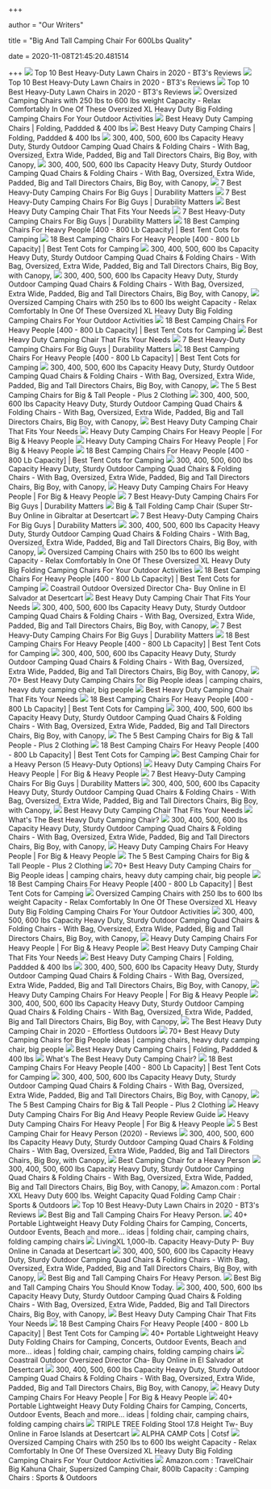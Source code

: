 +++
        
author = "Our Writers"
        
title = "Big And Tall Camping Chair For 600Lbs Quality"
        
date = 2020-11-08T21:45:20.481514
        
+++
[ ![](https://bestop3.com/wp-content/uploads/2020/08/Coleman-Big-N-Tall-Quad-Camping-Chair-254x300.jpg)](https://bestop3.com/wp-content/uploads/2020/08/Coleman-Big-N-Tall-Quad-Camping-Chair-254x300.jpg) Top 10 Best Heavy-Duty Lawn Chairs in 2020 - BT3's Reviews
[ ![](https://m.media-amazon.com/images/I/51T-yn-Pf-L.jpg)](https://m.media-amazon.com/images/I/51T-yn-Pf-L.jpg) Top 10 Best Heavy-Duty Lawn Chairs in 2020 - BT3's Reviews
[ ![](https://bestop3.com/wp-content/uploads/2020/08/Coastrail-Outdoor-Oversized-Director-Chair-600lbs-28-Wide-XXL-Full-Back-Padded-Camp-Chair-with-Table-Storage-Heavy-Duty-for-Camping-Patio-Lawn-296x300.jpg)](https://bestop3.com/wp-content/uploads/2020/08/Coastrail-Outdoor-Oversized-Director-Chair-600lbs-28-Wide-XXL-Full-Back-Padded-Camp-Chair-with-Table-Storage-Heavy-Duty-for-Camping-Patio-Lawn-296x300.jpg) Top 10 Best Heavy-Duty Lawn Chairs in 2020 - BT3's Reviews
[ ![](http://www.bestinflatableairbed.com/Images/Coleman-Camping-Oversized-Quad-Chair-with-Cooler-t.jpg)](http://www.bestinflatableairbed.com/Images/Coleman-Camping-Oversized-Quad-Chair-with-Cooler-t.jpg) Oversized Camping Chairs with 250 lbs to 600 lbs weight Capacity - Relax  Comfortably In One Of These Oversized XL Heavy Duty Big Folding Camping  Chairs For Your Outdoor Activities
[ ![](https://takemoretrips.com/wp-content/uploads/2020/02/heavy-duty-camping-chair.jpg)](https://takemoretrips.com/wp-content/uploads/2020/02/heavy-duty-camping-chair.jpg) Best Heavy Duty Camping Chairs | Folding, Paddded & 400 lbs
[ ![](https://takemoretrips.com/wp-content/uploads/elementor/thumbs/heavy-duty-camping-chair-oljodlozjxpkcxvqw8oj4zpee4z39xyz2h52oxanwo.jpg)](https://takemoretrips.com/wp-content/uploads/elementor/thumbs/heavy-duty-camping-chair-oljodlozjxpkcxvqw8oj4zpee4z39xyz2h52oxanwo.jpg) Best Heavy Duty Camping Chairs | Folding, Paddded & 400 lbs
[ ![](http://www.portablegeneratorsolutions.com/camping-comforts/Images/ALPS-Mountaineering-Portable-Heavy-Duty-Folding-Outdoor-Chair-800-lb-capacity.jpg)](http://www.portablegeneratorsolutions.com/camping-comforts/Images/ALPS-Mountaineering-Portable-Heavy-Duty-Folding-Outdoor-Chair-800-lb-capacity.jpg) 300, 400, 500, 600 lbs Capacity Heavy Duty, Sturdy Outdoor Camping Quad  Chairs & Folding Chairs - With Bag, Oversized, Extra Wide, Padded, Big and  Tall Directors Chairs, Big Boy, with Canopy,
[ ![](http://www.portablegeneratorsolutions.com/camping-comforts/Images/Oversize-Heavy-Duty-Folding-Camping-Chair-with-Canopy-t.jpg)](http://www.portablegeneratorsolutions.com/camping-comforts/Images/Oversize-Heavy-Duty-Folding-Camping-Chair-with-Canopy-t.jpg) 300, 400, 500, 600 lbs Capacity Heavy Duty, Sturdy Outdoor Camping Quad  Chairs & Folding Chairs - With Bag, Oversized, Extra Wide, Padded, Big and  Tall Directors Chairs, Big Boy, with Canopy,
[ ![](https://durabilitymatters.com/wp-content/uploads/2020/06/mossy-oak-camping-chair-product-image.jpg)](https://durabilitymatters.com/wp-content/uploads/2020/06/mossy-oak-camping-chair-product-image.jpg) 7 Best Heavy-Duty Camping Chairs For Big Guys | Durability Matters
[ ![](https://durabilitymatters.com/wp-content/uploads/2020/06/ALPS-Mountaineering-King-Kong-Chair-product-image.jpg)](https://durabilitymatters.com/wp-content/uploads/2020/06/ALPS-Mountaineering-King-Kong-Chair-product-image.jpg) 7 Best Heavy-Duty Camping Chairs For Big Guys | Durability Matters
[ ![](https://deepbluemountain.com/wp-content/uploads/2019/11/Oniva-Big-Bear-XXL-Camp-Chair.jpg)](https://deepbluemountain.com/wp-content/uploads/2019/11/Oniva-Big-Bear-XXL-Camp-Chair.jpg) Best Heavy Duty Camping Chair That Fits Your Needs
[ ![](https://durabilitymatters.com/wp-content/uploads/2020/06/gear-guide-camping-chair-product-image.jpg)](https://durabilitymatters.com/wp-content/uploads/2020/06/gear-guide-camping-chair-product-image.jpg) 7 Best Heavy-Duty Camping Chairs For Big Guys | Durability Matters
[ ![](https://besttentcotsforcamping.com/wp-content/uploads/2020/10/Coastrail-Outdoor-Camping-Chair-with-Lumbar-Back-Support-front.jpg)](https://besttentcotsforcamping.com/wp-content/uploads/2020/10/Coastrail-Outdoor-Camping-Chair-with-Lumbar-Back-Support-front.jpg) 18 Best Camping Chairs For Heavy People [400 - 800 Lb Capacity] | Best Tent  Cots for Camping
[ ![](https://besttentcotsforcamping.com/wp-content/uploads/2020/08/ALPHA-CAMP-Oversized-Camping-Folding-Chair-Review-e1596287713539.jpg)](https://besttentcotsforcamping.com/wp-content/uploads/2020/08/ALPHA-CAMP-Oversized-Camping-Folding-Chair-Review-e1596287713539.jpg) 18 Best Camping Chairs For Heavy People [400 - 800 Lb Capacity] | Best Tent  Cots for Camping
[ ![](http://www.portablegeneratorsolutions.com/camping-comforts/Images/KingCamp-Lumbar-Support-Lightweight-Camping-Chair-t.jpg)](http://www.portablegeneratorsolutions.com/camping-comforts/Images/KingCamp-Lumbar-Support-Lightweight-Camping-Chair-t.jpg) 300, 400, 500, 600 lbs Capacity Heavy Duty, Sturdy Outdoor Camping Quad  Chairs & Folding Chairs - With Bag, Oversized, Extra Wide, Padded, Big and  Tall Directors Chairs, Big Boy, with Canopy,
[ ![](http://www.portablegeneratorsolutions.com/camping-comforts/Images/Oztent-King-Kokoda-Portable-Outdoor-Camp-Chair-t.jpg)](http://www.portablegeneratorsolutions.com/camping-comforts/Images/Oztent-King-Kokoda-Portable-Outdoor-Camp-Chair-t.jpg) 300, 400, 500, 600 lbs Capacity Heavy Duty, Sturdy Outdoor Camping Quad  Chairs & Folding Chairs - With Bag, Oversized, Extra Wide, Padded, Big and  Tall Directors Chairs, Big Boy, with Canopy,
[ ![](http://www.bestinflatableairbed.com/Images/Oversized-Camping-Chair-with-Canopy-Blue-Folding-Outdoor-Portable-Chair-t.jpg)](http://www.bestinflatableairbed.com/Images/Oversized-Camping-Chair-with-Canopy-Blue-Folding-Outdoor-Portable-Chair-t.jpg) Oversized Camping Chairs with 250 lbs to 600 lbs weight Capacity - Relax  Comfortably In One Of These Oversized XL Heavy Duty Big Folding Camping  Chairs For Your Outdoor Activities
[ ![](https://besttentcotsforcamping.com/wp-content/uploads/2020/05/Pacific-Pass-Camping-Chair-front-view.jpg)](https://besttentcotsforcamping.com/wp-content/uploads/2020/05/Pacific-Pass-Camping-Chair-front-view.jpg) 18 Best Camping Chairs For Heavy People [400 - 800 Lb Capacity] | Best Tent  Cots for Camping
[ ![](https://deepbluemountain.com/wp-content/uploads/2019/11/Mossy-Oak-Heavy-Duty-Folding-Camping-Chair.jpg)](https://deepbluemountain.com/wp-content/uploads/2019/11/Mossy-Oak-Heavy-Duty-Folding-Camping-Chair.jpg) Best Heavy Duty Camping Chair That Fits Your Needs
[ ![](https://durabilitymatters.com/wp-content/uploads/2020/06/kingcamp-ergonomic-camping-chair-product-image.jpg)](https://durabilitymatters.com/wp-content/uploads/2020/06/kingcamp-ergonomic-camping-chair-product-image.jpg) 7 Best Heavy-Duty Camping Chairs For Big Guys | Durability Matters
[ ![](https://besttentcotsforcamping.com/wp-content/uploads/2020/05/Guide-Gear-Oversized-King-Camp-Chair-Review-front-view-e1589137710802.jpg)](https://besttentcotsforcamping.com/wp-content/uploads/2020/05/Guide-Gear-Oversized-King-Camp-Chair-Review-front-view-e1589137710802.jpg) 18 Best Camping Chairs For Heavy People [400 - 800 Lb Capacity] | Best Tent  Cots for Camping
[ ![](http://www.portablegeneratorsolutions.com/camping-comforts/Images/Oversize-Heavy-Duty-Folding-Camping-Chair-with-Canopy-3-t.jpg)](http://www.portablegeneratorsolutions.com/camping-comforts/Images/Oversize-Heavy-Duty-Folding-Camping-Chair-with-Canopy-3-t.jpg) 300, 400, 500, 600 lbs Capacity Heavy Duty, Sturdy Outdoor Camping Quad  Chairs & Folding Chairs - With Bag, Oversized, Extra Wide, Padded, Big and  Tall Directors Chairs, Big Boy, with Canopy,
[ ![](https://plus2clothing.com/wp-content/uploads/2020/02/CC2.jpg)](https://plus2clothing.com/wp-content/uploads/2020/02/CC2.jpg) The 5 Best Camping Chairs for Big & Tall People - Plus 2 Clothing
[ ![](http://www.portablegeneratorsolutions.com/camping-comforts/Images/STRONGBACK-Elite-Heavy-Duty-Folding-Camp-Chair-t.jpg)](http://www.portablegeneratorsolutions.com/camping-comforts/Images/STRONGBACK-Elite-Heavy-Duty-Folding-Camp-Chair-t.jpg) 300, 400, 500, 600 lbs Capacity Heavy Duty, Sturdy Outdoor Camping Quad  Chairs & Folding Chairs - With Bag, Oversized, Extra Wide, Padded, Big and  Tall Directors Chairs, Big Boy, with Canopy,
[ ![](https://deepbluemountain.com/wp-content/uploads/2019/11/Guide-Gear-Oversized-Club-Camp-Chair.jpg)](https://deepbluemountain.com/wp-content/uploads/2019/11/Guide-Gear-Oversized-Club-Camp-Chair.jpg) Best Heavy Duty Camping Chair That Fits Your Needs
[ ![](https://images-na.ssl-images-amazon.com/images/I/71%2BGVPvTSxL._AC_SL1500_.jpg)](https://images-na.ssl-images-amazon.com/images/I/71%2BGVPvTSxL._AC_SL1500_.jpg) Heavy Duty Camping Chairs For Heavy People | For Big & Heavy People
[ ![](https://images-na.ssl-images-amazon.com/images/I/61-wZZLitTL._AC_SL1400_.jpg)](https://images-na.ssl-images-amazon.com/images/I/61-wZZLitTL._AC_SL1400_.jpg) Heavy Duty Camping Chairs For Heavy People | For Big & Heavy People
[ ![](https://besttentcotsforcamping.com/wp-content/uploads/2019/07/Browning-Camping-Kodiak-Chair-view.jpg)](https://besttentcotsforcamping.com/wp-content/uploads/2019/07/Browning-Camping-Kodiak-Chair-view.jpg) 18 Best Camping Chairs For Heavy People [400 - 800 Lb Capacity] | Best Tent  Cots for Camping
[ ![](http://www.portablegeneratorsolutions.com/camping-comforts/Images/Outdoor-Living-Suntime-Camping-Folding-Mesh-Chair-Removeable-Footrest.jpg)](http://www.portablegeneratorsolutions.com/camping-comforts/Images/Outdoor-Living-Suntime-Camping-Folding-Mesh-Chair-Removeable-Footrest.jpg) 300, 400, 500, 600 lbs Capacity Heavy Duty, Sturdy Outdoor Camping Quad  Chairs & Folding Chairs - With Bag, Oversized, Extra Wide, Padded, Big and  Tall Directors Chairs, Big Boy, with Canopy,
[ ![](https://images-na.ssl-images-amazon.com/images/I/71G40jureML._SL1475_.jpg)](https://images-na.ssl-images-amazon.com/images/I/71G40jureML._SL1475_.jpg) Heavy Duty Camping Chairs For Heavy People | For Big & Heavy People
[ ![](https://durabilitymatters.com/wp-content/uploads/2020/06/kijaro-camping-chair-product-image.jpg)](https://durabilitymatters.com/wp-content/uploads/2020/06/kijaro-camping-chair-product-image.jpg) 7 Best Heavy-Duty Camping Chairs For Big Guys | Durability Matters
[ ![](https://m.media-amazon.com/images/I/416fNGLr7OL._SL500_.jpg)](https://m.media-amazon.com/images/I/416fNGLr7OL._SL500_.jpg) Big & Tall Folding Camp Chair (Super Str- Buy Online in Gibraltar at  Desertcart
[ ![](https://durabilitymatters.com/wp-content/uploads/2019/12/two-heavy-duty-camping-chairs-1024x683.jpg)](https://durabilitymatters.com/wp-content/uploads/2019/12/two-heavy-duty-camping-chairs-1024x683.jpg) 7 Best Heavy-Duty Camping Chairs For Big Guys | Durability Matters
[ ![](http://www.portablegeneratorsolutions.com/camping-comforts/Images/500-lb-capacity-heavy-duty-portable-chair-t.jpg)](http://www.portablegeneratorsolutions.com/camping-comforts/Images/500-lb-capacity-heavy-duty-portable-chair-t.jpg) 300, 400, 500, 600 lbs Capacity Heavy Duty, Sturdy Outdoor Camping Quad  Chairs & Folding Chairs - With Bag, Oversized, Extra Wide, Padded, Big and  Tall Directors Chairs, Big Boy, with Canopy,
[ ![](http://www.bestinflatableairbed.com/Tents/Images/CORE-Folding-Padded-Hard-Arm-Chair.jpg)](http://www.bestinflatableairbed.com/Tents/Images/CORE-Folding-Padded-Hard-Arm-Chair.jpg) Oversized Camping Chairs with 250 lbs to 600 lbs weight Capacity - Relax  Comfortably In One Of These Oversized XL Heavy Duty Big Folding Camping  Chairs For Your Outdoor Activities
[ ![](https://besttentcotsforcamping.com/wp-content/uploads/2018/06/Best-Folding-Camping-Chairs-ALPS-Mountaineering-Camp-Chair.jpg)](https://besttentcotsforcamping.com/wp-content/uploads/2018/06/Best-Folding-Camping-Chairs-ALPS-Mountaineering-Camp-Chair.jpg) 18 Best Camping Chairs For Heavy People [400 - 800 Lb Capacity] | Best Tent  Cots for Camping
[ ![](https://m.media-amazon.com/images/I/51BAB5PICDL.jpg)](https://m.media-amazon.com/images/I/51BAB5PICDL.jpg) Coastrail Outdoor Oversized Director Cha- Buy Online in El Salvador at  Desertcart
[ ![](https://deepbluemountain.com/wp-content/uploads/2019/11/Ozark-Trail-500-lb-Capacity-XXL-Director-Chair.jpg)](https://deepbluemountain.com/wp-content/uploads/2019/11/Ozark-Trail-500-lb-Capacity-XXL-Director-Chair.jpg) Best Heavy Duty Camping Chair That Fits Your Needs
[ ![](http://www.portablegeneratorsolutions.com/camping-comforts/Images/KingCamp-Heavy-Duty-Camping-Compact-Folding-Mesh-Chair-t.jpg)](http://www.portablegeneratorsolutions.com/camping-comforts/Images/KingCamp-Heavy-Duty-Camping-Compact-Folding-Mesh-Chair-t.jpg) 300, 400, 500, 600 lbs Capacity Heavy Duty, Sturdy Outdoor Camping Quad  Chairs & Folding Chairs - With Bag, Oversized, Extra Wide, Padded, Big and  Tall Directors Chairs, Big Boy, with Canopy,
[ ![](https://durabilitymatters.com/wp-content/uploads/2020/06/kingcamp-camping-chair-product-image.jpg)](https://durabilitymatters.com/wp-content/uploads/2020/06/kingcamp-camping-chair-product-image.jpg) 7 Best Heavy-Duty Camping Chairs For Big Guys | Durability Matters
[ ![](https://besttentcotsforcamping.com/wp-content/uploads/2020/05/LivingXL-1000-lb-Capacity-Heavy-Duty-Portable-Chair-front-view-e1589821265225.jpg)](https://besttentcotsforcamping.com/wp-content/uploads/2020/05/LivingXL-1000-lb-Capacity-Heavy-Duty-Portable-Chair-front-view-e1589821265225.jpg) 18 Best Camping Chairs For Heavy People [400 - 800 Lb Capacity] | Best Tent  Cots for Camping
[ ![](http://www.portablegeneratorsolutions.com/camping-comforts/Images/Moon-Lence-Ultralight-Portable-Folding-Camping-Backpacking-Chairs-with-carry-bag-t.jpg)](http://www.portablegeneratorsolutions.com/camping-comforts/Images/Moon-Lence-Ultralight-Portable-Folding-Camping-Backpacking-Chairs-with-carry-bag-t.jpg) 300, 400, 500, 600 lbs Capacity Heavy Duty, Sturdy Outdoor Camping Quad  Chairs & Folding Chairs - With Bag, Oversized, Extra Wide, Padded, Big and  Tall Directors Chairs, Big Boy, with Canopy,
[ ![](https://i.pinimg.com/474x/6e/fd/14/6efd1473c632f54c050fc001230f0943.jpg)](https://i.pinimg.com/474x/6e/fd/14/6efd1473c632f54c050fc001230f0943.jpg) 70+ Best Heavy Duty Camping Chairs for Big People ideas | camping chairs,  heavy duty camping chair, big people
[ ![](https://deepbluemountain.com/wp-content/uploads/2019/11/Timber-Ridge-Zero-Gravity-Locking-Lounge-Chair-Oversize-XL.jpg)](https://deepbluemountain.com/wp-content/uploads/2019/11/Timber-Ridge-Zero-Gravity-Locking-Lounge-Chair-Oversize-XL.jpg) Best Heavy Duty Camping Chair That Fits Your Needs
[ ![](https://besttentcotsforcamping.com/wp-content/uploads/2020/05/Bushtec-Adventure-Oversized-Camping-Chair-Charlie-440-Review-front-view-e1588592848682.jpg)](https://besttentcotsforcamping.com/wp-content/uploads/2020/05/Bushtec-Adventure-Oversized-Camping-Chair-Charlie-440-Review-front-view-e1588592848682.jpg) 18 Best Camping Chairs For Heavy People [400 - 800 Lb Capacity] | Best Tent  Cots for Camping
[ ![](http://www.portablegeneratorsolutions.com/camping-comforts/Images/Timber-Ridge-Heavy-Duty-Outdoor-High-Back-Camping-Chair-t.jpg)](http://www.portablegeneratorsolutions.com/camping-comforts/Images/Timber-Ridge-Heavy-Duty-Outdoor-High-Back-Camping-Chair-t.jpg) 300, 400, 500, 600 lbs Capacity Heavy Duty, Sturdy Outdoor Camping Quad  Chairs & Folding Chairs - With Bag, Oversized, Extra Wide, Padded, Big and  Tall Directors Chairs, Big Boy, with Canopy,
[ ![](https://plus2clothing.com/wp-content/uploads/2020/03/campingchairs2020.jpg)](https://plus2clothing.com/wp-content/uploads/2020/03/campingchairs2020.jpg) The 5 Best Camping Chairs for Big & Tall People - Plus 2 Clothing
[ ![](https://besttentcotsforcamping.com/wp-content/uploads/2018/06/kijaro-dual-lock-chair-xxl-side-view.jpg)](https://besttentcotsforcamping.com/wp-content/uploads/2018/06/kijaro-dual-lock-chair-xxl-side-view.jpg) 18 Best Camping Chairs For Heavy People [400 - 800 Lb Capacity] | Best Tent  Cots for Camping
[ ![](https://weekendrvadventures.com/wp-content/uploads/2018/05/eureka-curvy-chair-side-table.jpg)](https://weekendrvadventures.com/wp-content/uploads/2018/05/eureka-curvy-chair-side-table.jpg) Best Camping Chair for a Heavy Person (5 Heavy-Duty Options)
[ ![](https://images-na.ssl-images-amazon.com/images/I/81VXmjkxP8L._AC_SL1500_.jpg)](https://images-na.ssl-images-amazon.com/images/I/81VXmjkxP8L._AC_SL1500_.jpg) Heavy Duty Camping Chairs For Heavy People | For Big & Heavy People
[ ![](https://durabilitymatters.com/wp-content/uploads/2019/12/man-and-woman-sitting-on-a-camping-chair.jpg)](https://durabilitymatters.com/wp-content/uploads/2019/12/man-and-woman-sitting-on-a-camping-chair.jpg) 7 Best Heavy-Duty Camping Chairs For Big Guys | Durability Matters
[ ![](http://www.portablegeneratorsolutions.com/camping-comforts/Images/KingCamp-Heavy-Duty-Folding-Arm-Chair-with-Tilted-Back-t.jpg)](http://www.portablegeneratorsolutions.com/camping-comforts/Images/KingCamp-Heavy-Duty-Folding-Arm-Chair-with-Tilted-Back-t.jpg) 300, 400, 500, 600 lbs Capacity Heavy Duty, Sturdy Outdoor Camping Quad  Chairs & Folding Chairs - With Bag, Oversized, Extra Wide, Padded, Big and  Tall Directors Chairs, Big Boy, with Canopy,
[ ![](https://deepbluemountain.com/wp-content/uploads/2019/11/Earth-Executive-VIP-Tall-Directors-Chair-Side-Table-and-Carry-Bag.jpg)](https://deepbluemountain.com/wp-content/uploads/2019/11/Earth-Executive-VIP-Tall-Directors-Chair-Side-Table-and-Carry-Bag.jpg) Best Heavy Duty Camping Chair That Fits Your Needs
[ ![](https://images-na.ssl-images-amazon.com/images/I/71E8mKB2XeL._AC_SL1500_.jpg)](https://images-na.ssl-images-amazon.com/images/I/71E8mKB2XeL._AC_SL1500_.jpg) What's The Best Heavy Duty Camping Chair?
[ ![](http://www.portablegeneratorsolutions.com/camping-comforts/Images/Kijaro-XXL-DualLock-Chair-t.jpg)](http://www.portablegeneratorsolutions.com/camping-comforts/Images/Kijaro-XXL-DualLock-Chair-t.jpg) 300, 400, 500, 600 lbs Capacity Heavy Duty, Sturdy Outdoor Camping Quad  Chairs & Folding Chairs - With Bag, Oversized, Extra Wide, Padded, Big and  Tall Directors Chairs, Big Boy, with Canopy,
[ ![](https://ws-na.amazon-adsystem.com/widgets/q?_encoding=UTF8&ASIN=B076KNJ12D&Format=_SL250_&ID=AsinImage&MarketPlace=US&ServiceVersion=20070822&WS=1&tag=fobianhepe-20&language=en_US)](https://ws-na.amazon-adsystem.com/widgets/q?_encoding=UTF8&ASIN=B076KNJ12D&Format=_SL250_&ID=AsinImage&MarketPlace=US&ServiceVersion=20070822&WS=1&tag=fobianhepe-20&language=en_US) Heavy Duty Camping Chairs For Heavy People | For Big & Heavy People
[ ![](https://plus2clothing.com/wp-content/uploads/2020/02/CC3.jpg)](https://plus2clothing.com/wp-content/uploads/2020/02/CC3.jpg) The 5 Best Camping Chairs for Big & Tall People - Plus 2 Clothing
[ ![](https://i.pinimg.com/474x/6d/dd/5e/6ddd5e631e5304a6d5ac0e784bd7ba8b.jpg)](https://i.pinimg.com/474x/6d/dd/5e/6ddd5e631e5304a6d5ac0e784bd7ba8b.jpg) 70+ Best Heavy Duty Camping Chairs for Big People ideas | camping chairs,  heavy duty camping chair, big people
[ ![](https://besttentcotsforcamping.com/wp-content/uploads/2018/06/Best-Folding-Camping-Chairs-king-kong.jpg)](https://besttentcotsforcamping.com/wp-content/uploads/2018/06/Best-Folding-Camping-Chairs-king-kong.jpg) 18 Best Camping Chairs For Heavy People [400 - 800 Lb Capacity] | Best Tent  Cots for Camping
[ ![](http://www.bestinflatableairbed.com/Images/Kamprite-Folding-Camp-Chair-with-Footrest.jpg)](http://www.bestinflatableairbed.com/Images/Kamprite-Folding-Camp-Chair-with-Footrest.jpg) Oversized Camping Chairs with 250 lbs to 600 lbs weight Capacity - Relax  Comfortably In One Of These Oversized XL Heavy Duty Big Folding Camping  Chairs For Your Outdoor Activities
[ ![](http://www.portablegeneratorsolutions.com/camping-comforts/Images/Kelty-Essential-Camp-Chair-t.jpg)](http://www.portablegeneratorsolutions.com/camping-comforts/Images/Kelty-Essential-Camp-Chair-t.jpg) 300, 400, 500, 600 lbs Capacity Heavy Duty, Sturdy Outdoor Camping Quad  Chairs & Folding Chairs - With Bag, Oversized, Extra Wide, Padded, Big and  Tall Directors Chairs, Big Boy, with Canopy,
[ ![](https://images-na.ssl-images-amazon.com/images/I/61IO%2BR3nAUL._AC_SL1183_.jpg)](https://images-na.ssl-images-amazon.com/images/I/61IO%2BR3nAUL._AC_SL1183_.jpg) Heavy Duty Camping Chairs For Heavy People | For Big & Heavy People
[ ![](https://deepbluemountain.com/wp-content/uploads/2019/11/Kijaro-XXL-Dual-Lock-Portable-Camping-and-Sports-Chair.jpg)](https://deepbluemountain.com/wp-content/uploads/2019/11/Kijaro-XXL-Dual-Lock-Portable-Camping-and-Sports-Chair.jpg) Best Heavy Duty Camping Chair That Fits Your Needs
[ ![](https://ws-na.amazon-adsystem.com/widgets/q?_encoding=UTF8&ASIN=B010DHS22C&Format=_SL250_&ID=AsinImage&MarketPlace=US&ServiceVersion=20070822&WS=1&tag=gocampingexpe-20&language=en_US)](https://ws-na.amazon-adsystem.com/widgets/q?_encoding=UTF8&ASIN=B010DHS22C&Format=_SL250_&ID=AsinImage&MarketPlace=US&ServiceVersion=20070822&WS=1&tag=gocampingexpe-20&language=en_US) Best Heavy Duty Camping Chairs | Folding, Paddded & 400 lbs
[ ![](http://www.portablegeneratorsolutions.com/camping-comforts/Images/GCI-Outdoor-Quik-E-Seat-Folding-Chair-t.jpg)](http://www.portablegeneratorsolutions.com/camping-comforts/Images/GCI-Outdoor-Quik-E-Seat-Folding-Chair-t.jpg) 300, 400, 500, 600 lbs Capacity Heavy Duty, Sturdy Outdoor Camping Quad  Chairs & Folding Chairs - With Bag, Oversized, Extra Wide, Padded, Big and  Tall Directors Chairs, Big Boy, with Canopy,
[ ![](https://images-na.ssl-images-amazon.com/images/I/91e1XC18d5L._SL1500_.jpg)](https://images-na.ssl-images-amazon.com/images/I/91e1XC18d5L._SL1500_.jpg) Heavy Duty Camping Chairs For Heavy People | For Big & Heavy People
[ ![](http://www.portablegeneratorsolutions.com/camping-comforts/Images/GoPlus-Outdoor-Canopy-Chair-with-Canopy-t.jpg)](http://www.portablegeneratorsolutions.com/camping-comforts/Images/GoPlus-Outdoor-Canopy-Chair-with-Canopy-t.jpg) 300, 400, 500, 600 lbs Capacity Heavy Duty, Sturdy Outdoor Camping Quad  Chairs & Folding Chairs - With Bag, Oversized, Extra Wide, Padded, Big and  Tall Directors Chairs, Big Boy, with Canopy,
[ ![](https://ws-na.amazon-adsystem.com/widgets/q?_encoding=UTF8&ASIN=B004C0QGHK&Format=_SL250_&ID=AsinImage&MarketPlace=US&ServiceVersion=20070822&WS=1&tag=effortlesso0e-20&language=en_US)](https://ws-na.amazon-adsystem.com/widgets/q?_encoding=UTF8&ASIN=B004C0QGHK&Format=_SL250_&ID=AsinImage&MarketPlace=US&ServiceVersion=20070822&WS=1&tag=effortlesso0e-20&language=en_US) The Best Heavy Duty Camping Chair in 2020 - Effortless Outdoors
[ ![](https://i.pinimg.com/474x/f5/4a/c5/f54ac5ff315698d9a47232dc085c5e4b.jpg)](https://i.pinimg.com/474x/f5/4a/c5/f54ac5ff315698d9a47232dc085c5e4b.jpg) 70+ Best Heavy Duty Camping Chairs for Big People ideas | camping chairs,  heavy duty camping chair, big people
[ ![](https://i.ytimg.com/vi/4CTaSXnr1z8/hqdefault.jpg)](https://i.ytimg.com/vi/4CTaSXnr1z8/hqdefault.jpg) Best Heavy Duty Camping Chairs | Folding, Paddded & 400 lbs
[ ![](https://images-na.ssl-images-amazon.com/images/I/712MwXZC4IL._AC_SL1500_.jpg)](https://images-na.ssl-images-amazon.com/images/I/712MwXZC4IL._AC_SL1500_.jpg) What's The Best Heavy Duty Camping Chair?
[ ![](https://besttentcotsforcamping.com/wp-content/uploads/2020/07/Timber-Ridge-Zero-Gravity-Chair-Oversized-Recliner-e1594231330754.jpg)](https://besttentcotsforcamping.com/wp-content/uploads/2020/07/Timber-Ridge-Zero-Gravity-Chair-Oversized-Recliner-e1594231330754.jpg) 18 Best Camping Chairs For Heavy People [400 - 800 Lb Capacity] | Best Tent  Cots for Camping
[ ![](http://www.portablegeneratorsolutions.com/camping-comforts/Images/Alpha-Camp-Heavy-Duty-Folding-Arm-Chair-Oversized-t.jpg)](http://www.portablegeneratorsolutions.com/camping-comforts/Images/Alpha-Camp-Heavy-Duty-Folding-Arm-Chair-Oversized-t.jpg) 300, 400, 500, 600 lbs Capacity Heavy Duty, Sturdy Outdoor Camping Quad  Chairs & Folding Chairs - With Bag, Oversized, Extra Wide, Padded, Big and  Tall Directors Chairs, Big Boy, with Canopy,
[ ![](https://plus2clothing.com/wp-content/uploads/2020/02/CC4.jpg)](https://plus2clothing.com/wp-content/uploads/2020/02/CC4.jpg) The 5 Best Camping Chairs for Big & Tall People - Plus 2 Clothing
[ ![](http://www.extralargeliving.com/wp-content/uploads/2019/10/415wdzO7-L-300x300.jpg)](http://www.extralargeliving.com/wp-content/uploads/2019/10/415wdzO7-L-300x300.jpg) Heavy Duty Camping Chairs For Big And Heavy People Review Guide
[ ![](https://ws-na.amazon-adsystem.com/widgets/q?_encoding=UTF8&ASIN=B07H9MRTNB&Format=_SL250_&ID=AsinImage&MarketPlace=US&ServiceVersion=20070822&WS=1&tag=fobianhepe-20&language=en_US)](https://ws-na.amazon-adsystem.com/widgets/q?_encoding=UTF8&ASIN=B07H9MRTNB&Format=_SL250_&ID=AsinImage&MarketPlace=US&ServiceVersion=20070822&WS=1&tag=fobianhepe-20&language=en_US) Heavy Duty Camping Chairs For Heavy People | For Big & Heavy People
[ ![](https://chairnova.com/wp-content/uploads/2019/04/Best-Camping-Chair-for-Heavy-Person-featured-Image.jpg)](https://chairnova.com/wp-content/uploads/2019/04/Best-Camping-Chair-for-Heavy-Person-featured-Image.jpg) 5 Best Camping Chair for Heavy Person (2020) - Reviews
[ ![](http://www.portablegeneratorsolutions.com/camping-comforts/Images/Coleman-Cooler-Quad-Portable-Camping-Chair-Black-t.jpg)](http://www.portablegeneratorsolutions.com/camping-comforts/Images/Coleman-Cooler-Quad-Portable-Camping-Chair-Black-t.jpg) 300, 400, 500, 600 lbs Capacity Heavy Duty, Sturdy Outdoor Camping Quad  Chairs & Folding Chairs - With Bag, Oversized, Extra Wide, Padded, Big and  Tall Directors Chairs, Big Boy, with Canopy,
[ ![](https://mywildearth.com/wp-content/uploads/2017/04/big-mans-camping-chair.jpg)](https://mywildearth.com/wp-content/uploads/2017/04/big-mans-camping-chair.jpg) Best Camping Chair for a Heavy Person
[ ![](http://www.portablegeneratorsolutions.com/camping-comforts/Images/GCI-Outdoor-Pod-Rocker-Collapsible-Rocking-Chair-SunShade-t.jpg)](http://www.portablegeneratorsolutions.com/camping-comforts/Images/GCI-Outdoor-Pod-Rocker-Collapsible-Rocking-Chair-SunShade-t.jpg) 300, 400, 500, 600 lbs Capacity Heavy Duty, Sturdy Outdoor Camping Quad  Chairs & Folding Chairs - With Bag, Oversized, Extra Wide, Padded, Big and  Tall Directors Chairs, Big Boy, with Canopy,
[ ![](https://images-na.ssl-images-amazon.com/images/I/61xmtfLiDuL._AC_SL1200_.jpg)](https://images-na.ssl-images-amazon.com/images/I/61xmtfLiDuL._AC_SL1200_.jpg) Amazon.com : Portal XXL Heavy Duty 600 lbs. Weight Capacity Quad Folding  Camp Chair : Sports & Outdoors
[ ![](https://m.media-amazon.com/images/I/41gSrFCP-SL.jpg)](https://m.media-amazon.com/images/I/41gSrFCP-SL.jpg) Top 10 Best Heavy-Duty Lawn Chairs in 2020 - BT3's Reviews
[ ![](https://plussizezeal.com/wp-content/uploads/2020/03/Big-And-Tall-Camping-Chairs..jpg)](https://plussizezeal.com/wp-content/uploads/2020/03/Big-And-Tall-Camping-Chairs..jpg) Best Big and Tall Camping Chairs For Heavy Person.
[ ![](https://i.pinimg.com/236x/c2/8b/ee/c28bee30b8b5f5cd576a31f0d56f53d5.jpg)](https://i.pinimg.com/236x/c2/8b/ee/c28bee30b8b5f5cd576a31f0d56f53d5.jpg) 40+ Portable Lightweight Heavy Duty Folding Chairs for Camping, Concerts,  Outdoor Events, Beach and more... ideas | folding chair, camping chairs, folding  camping chairs
[ ![](https://images-na.ssl-images-amazon.com/images/I/81navCQVzGL.jpg)](https://images-na.ssl-images-amazon.com/images/I/81navCQVzGL.jpg) LivingXL 1,000-lb. Capacity Heavy-Duty P- Buy Online in Canada at Desertcart
[ ![](http://www.portablegeneratorsolutions.com/camping-comforts/Images/Sports-Jumbo-Folding-Camping-Tailgate-Chair.jpg)](http://www.portablegeneratorsolutions.com/camping-comforts/Images/Sports-Jumbo-Folding-Camping-Tailgate-Chair.jpg) 300, 400, 500, 600 lbs Capacity Heavy Duty, Sturdy Outdoor Camping Quad  Chairs & Folding Chairs - With Bag, Oversized, Extra Wide, Padded, Big and  Tall Directors Chairs, Big Boy, with Canopy,
[ ![](https://images-na.ssl-images-amazon.com/images/I/61NdmLYyWEL.jpg)](https://images-na.ssl-images-amazon.com/images/I/61NdmLYyWEL.jpg) Best Big and Tall Camping Chairs For Heavy Person.
[ ![](https://images-na.ssl-images-amazon.com/images/I/51OQy0WkiML.jpg)](https://images-na.ssl-images-amazon.com/images/I/51OQy0WkiML.jpg) Best Big and Tall Camping Chairs You Should Know Today.
[ ![](http://www.portablegeneratorsolutions.com/camping-comforts/Images/ALPS-Mountaineering-Leisure-Folding-Camp-Chair-t.jpg)](http://www.portablegeneratorsolutions.com/camping-comforts/Images/ALPS-Mountaineering-Leisure-Folding-Camp-Chair-t.jpg) 300, 400, 500, 600 lbs Capacity Heavy Duty, Sturdy Outdoor Camping Quad  Chairs & Folding Chairs - With Bag, Oversized, Extra Wide, Padded, Big and  Tall Directors Chairs, Big Boy, with Canopy,
[ ![](https://deepbluemountain.com/wp-content/uploads/2019/11/Best-Heavy-Duty-Chair-Representation-Image-Oniva-XXL-Big-Bear.jpg)](https://deepbluemountain.com/wp-content/uploads/2019/11/Best-Heavy-Duty-Chair-Representation-Image-Oniva-XXL-Big-Bear.jpg) Best Heavy Duty Camping Chair That Fits Your Needs
[ ![](https://besttentcotsforcamping.com/wp-content/uploads/2020/09/Timber-Ridge-XXL-Directors-Chair-e1600373375236.jpg)](https://besttentcotsforcamping.com/wp-content/uploads/2020/09/Timber-Ridge-XXL-Directors-Chair-e1600373375236.jpg) 18 Best Camping Chairs For Heavy People [400 - 800 Lb Capacity] | Best Tent  Cots for Camping
[ ![](https://i.pinimg.com/236x/7b/bb/eb/7bbbeb7979f167b329b81063b46ac082.jpg)](https://i.pinimg.com/236x/7b/bb/eb/7bbbeb7979f167b329b81063b46ac082.jpg) 40+ Portable Lightweight Heavy Duty Folding Chairs for Camping, Concerts,  Outdoor Events, Beach and more... ideas | folding chair, camping chairs, folding  camping chairs
[ ![](https://m.media-amazon.com/images/I/51L0MILvZRL.jpg)](https://m.media-amazon.com/images/I/51L0MILvZRL.jpg) Coastrail Outdoor Oversized Director Cha- Buy Online in El Salvador at  Desertcart
[ ![](http://www.portablegeneratorsolutions.com/camping-comforts/Images/Quik-Shade-MAX-Shade-Camp-Chair-with-Canopy-t.jpg)](http://www.portablegeneratorsolutions.com/camping-comforts/Images/Quik-Shade-MAX-Shade-Camp-Chair-with-Canopy-t.jpg) 300, 400, 500, 600 lbs Capacity Heavy Duty, Sturdy Outdoor Camping Quad  Chairs & Folding Chairs - With Bag, Oversized, Extra Wide, Padded, Big and  Tall Directors Chairs, Big Boy, with Canopy,
[ ![](https://images-na.ssl-images-amazon.com/images/I/61iuWRydynL._SL1066_.jpg)](https://images-na.ssl-images-amazon.com/images/I/61iuWRydynL._SL1066_.jpg) Heavy Duty Camping Chairs For Heavy People | For Big & Heavy People
[ ![](https://i.pinimg.com/236x/59/59/68/595968c1d523d9d7550277323e87092c.jpg)](https://i.pinimg.com/236x/59/59/68/595968c1d523d9d7550277323e87092c.jpg) 40+ Portable Lightweight Heavy Duty Folding Chairs for Camping, Concerts,  Outdoor Events, Beach and more... ideas | folding chair, camping chairs, folding  camping chairs
[ ![](https://m.media-amazon.com/images/I/51DM3T4vwrL.jpg)](https://m.media-amazon.com/images/I/51DM3T4vwrL.jpg) TRIPLE TREE Folding Stool 17.8 Height Tw- Buy Online in Faroe Islands at  Desertcart
[ ![](https://images.cotsf.com/600-lbs-camping-cot-big-tall-camper.jpg)](https://images.cotsf.com/600-lbs-camping-cot-big-tall-camper.jpg) ALPHA CAMP Cots | Cotsf
[ ![](http://www.bestinflatableairbed.com/Images/Ozark-Trail-Oversized-Cozy-Camp-Chair.jpg)](http://www.bestinflatableairbed.com/Images/Ozark-Trail-Oversized-Cozy-Camp-Chair.jpg) Oversized Camping Chairs with 250 lbs to 600 lbs weight Capacity - Relax  Comfortably In One Of These Oversized XL Heavy Duty Big Folding Camping  Chairs For Your Outdoor Activities
[ ![](https://images-na.ssl-images-amazon.com/images/I/81RuhxV2mwL._AC_UL1500_.jpg)](https://images-na.ssl-images-amazon.com/images/I/81RuhxV2mwL._AC_UL1500_.jpg) Amazon.com : TravelChair Big Kahuna Chair, Supersized Camping Chair, 800lb  Capacity : Camping Chairs : Sports & Outdoors
